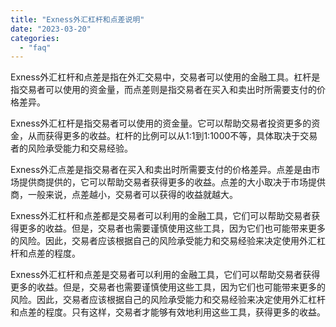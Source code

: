 ```yaml
---
title: "Exness外汇杠杆和点差说明"
date: "2023-03-20"
categories: 
  - "faq"
---
```


Exness外汇杠杆和点差是指在外汇交易中，交易者可以使用的金融工具。杠杆是指交易者可以使用的资金量，而点差则是指交易者在买入和卖出时所需要支付的价格差异。

Exness外汇杠杆是指交易者可以使用的资金量。它可以帮助交易者投资更多的资金，从而获得更多的收益。杠杆的比例可以从1:1到1:1000不等，具体取决于交易者的风险承受能力和交易经验。

Exness外汇点差是指交易者在买入和卖出时所需要支付的价格差异。点差是由市场提供商提供的，它可以帮助交易者获得更多的收益。点差的大小取决于市场提供商，一般来说，点差越小，交易者可以获得的收益就越大。

Exness外汇杠杆和点差都是交易者可以利用的金融工具，它们可以帮助交易者获得更多的收益。但是，交易者也需要谨慎使用这些工具，因为它们也可能带来更多的风险。因此，交易者应该根据自己的风险承受能力和交易经验来决定使用外汇杠杆和点差的程度。

Exness外汇杠杆和点差是交易者可以利用的金融工具，它们可以帮助交易者获得更多的收益。但是，交易者也需要谨慎使用这些工具，因为它们也可能带来更多的风险。因此，交易者应该根据自己的风险承受能力和交易经验来决定使用外汇杠杆和点差的程度。只有这样，交易者才能够有效地利用这些工具，获得更多的收益。
